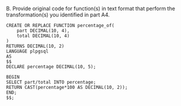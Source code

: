 B.	Provide original code for function(s) in text format that perform the transformation(s) you identified in part A4.

```
CREATE OR REPLACE FUNCTION percentage_of(
	part DECIMAL(10, 4),
	total DECIMAL(10, 4)
)
RETURNS DECIMAL(10, 2)
LANGUAGE plpgsql
AS
$$
DECLARE percentage DECIMAL(10, 5);

BEGIN
SELECT part/total INTO percentage;
RETURN CAST(percentage*100 AS DECIMAL(10, 2));
END;
$$;
```